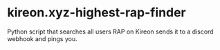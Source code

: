 # kireon.xyz-highest-rap-finder
Python script that searches all users RAP on Kireon sends it to a discord webhook and pings you.
